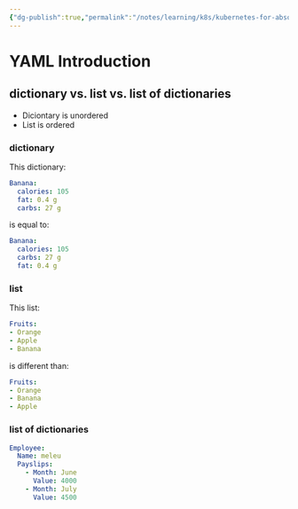 ```yaml
---
{"dg-publish":true,"permalink":"/notes/learning/k8s/kubernetes-for-absolute-beginners/04-yaml-introduction/","dgHomeLink":true,"dgPassFrontmatter":false,"dgShowBacklinks":true,"dgShowLocalGraph":false}
---
```


# YAML Introduction

## dictionary vs. list vs. list of dictionaries

- Diciontary is unordered
- List is ordered

### dictionary

This dictionary:
```yaml
Banana:
  calories: 105
  fat: 0.4 g
  carbs: 27 g
```
is equal to:
```yaml
Banana:
  calories: 105
  carbs: 27 g
  fat: 0.4 g
```


### list

This list:
```yaml
Fruits:
- Orange
- Apple
- Banana
```
is different than:
```yaml
Fruits:
- Orange
- Banana
- Apple
```

### list of dictionaries

```yaml
Employee:
  Name: meleu
  Payslips:
    - Month: June
      Value: 4000
    - Month: July
      Value: 4500
```